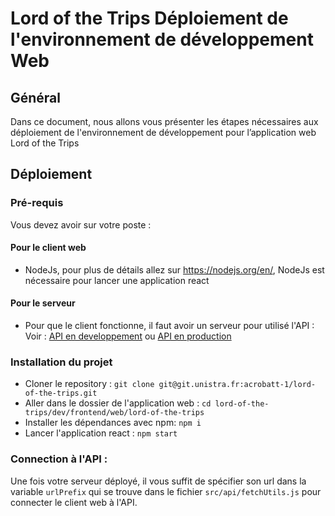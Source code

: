 # Lord of the Trips Déploiement de l'environnement de développement Web

## Général

Dans ce document, nous allons vous présenter les étapes nécessaires aux déploiement de l'environnement de développement pour l’application web Lord of the Trips

## Déploiement

### Pré-requis

Vous devez avoir sur votre poste :

#### Pour le client web

* NodeJs, pour plus de détails allez sur https://nodejs.org/en/, NodeJs est nécessaire pour lancer une application react

#### Pour le serveur

* Pour que le client fonctionne, il faut avoir un serveur pour utilisé l'API :
Voir : [API en developpement](https://git.unistra.fr/acrobatt-1/lord-of-the-trips/-/blob/master/Documentation/Tutoriaux/DeploiementDeveloppementAPI.md) ou [API en production](https://git.unistra.fr/acrobatt-1/lord-of-the-trips/-/blob/master/Documentation/Tutoriaux/MiseEnProductionAPI.md)


### Installation du projet

- Cloner le repository : `git clone git@git.unistra.fr:acrobatt-1/lord-of-the-trips.git`
- Aller dans le dossier de l'application web : `cd lord-of-the-trips/dev/frontend/web/lord-of-the-trips`
- Installer les dépendances avec npm: `npm i`
- Lancer l'application react : `npm start`

### Connection à l'API :

Une fois votre serveur déployé, il vous suffit de spécifier son url dans la variable `urlPrefix` qui se trouve dans le fichier `src/api/fetchUtils.js` pour connecter le client web à l'API.
